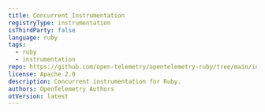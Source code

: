 ```yaml
---
title: Concurrent Instrumentation
registryType: instrumentation
isThirdParty: false
language: ruby
tags:
  - ruby
  - instrumentation
repo: https://github.com/open-telemetry/opentelemetry-ruby/tree/main/instrumentation/concurrent_ruby
license: Apache 2.0
description: Concurrent instrumentation for Ruby.
authors: OpenTelemetry Authors
otVersion: latest
---
```

